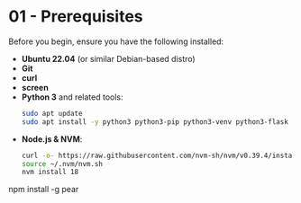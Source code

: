 # 01 - Prerequisites

Before you begin, ensure you have the following installed:

- **Ubuntu 22.04** (or similar Debian-based distro)
- **Git**
- **curl**
- **screen**
- **Python 3** and related tools:
  ```bash
  sudo apt update
  sudo apt install -y python3 python3-pip python3-venv python3-flask

- **Node.js & NVM**:
  ```bash
  curl -o- https://raw.githubusercontent.com/nvm-sh/nvm/v0.39.4/install.sh | bash
  source ~/.nvm/nvm.sh
  nvm install 18

npm install -g pear
